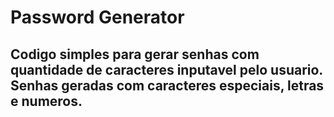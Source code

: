 # Password Generator

## Codigo simples para gerar senhas com quantidade de caracteres inputavel pelo usuario. Senhas geradas com caracteres especiais, letras e numeros.
